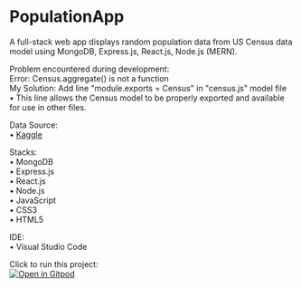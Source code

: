 # PopulationApp
 A full-stack web app displays random population data from US Census data model using MongoDB, Express.js, React.js, Node.js (MERN).
 
Problem encountered during development: <br>
Error: Census.aggregate() is not a function <br>
My Solution: Add line "module.exports = Census" in "census.js" model file <br>
• This line allows the Census model to be properly exported and available for use in other files.

Data Source: <br>
 • <a href="https://www.kaggle.com/datasets/peretzcohen/2019-census-us-population-data-by-state">Kaggle</a>

Stacks: <br>
 • MongoDB <br>
 • Express.js <br>
 • React.js <br>
 • Node.js <br>
 • JavaScript <br>
 • CSS3 <br>
 • HTML5 <br>

IDE: <br>
 • Visual Studio Code 

Click to run this project: <br>
[![Open in Gitpod](https://gitpod.io/button/open-in-gitpod.svg)](https://gitpod.io/#https://github.com/harmonypang/PopulationApp)

